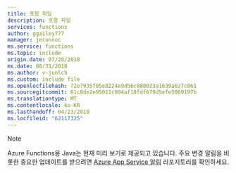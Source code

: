 ```yaml
---
title: 포함 파일
description: 포함 파일
services: functions
author: ggailey777
manager: jeconnoc
ms.service: functions
ms.topic: include
origin.date: 07/28/2018
ms.date: 08/31/2018
ms.author: v-junlch
ms.custom: include file
ms.openlocfilehash: 72e7935f85e8224e9d56c880023a1639a627c861
ms.sourcegitcommit: 61c8de2e95011c094af18fdf679d5efe5069197b
ms.translationtype: MT
ms.contentlocale: ko-KR
ms.lasthandoff: 04/23/2019
ms.locfileid: "62117325"
---
```

> [!NOTE] 
> Azure Functions용 Java는 현재 미리 보기로 제공되고 있습니다. 주요 변경 알림을 비롯한 중요한 업데이트를 받으려면 [Azure App Service 알림](https://github.com/Azure/app-service-announcements/issues) 리포지토리를 확인하세요.  

<!-- ms.date: 08/31/2018 -->
